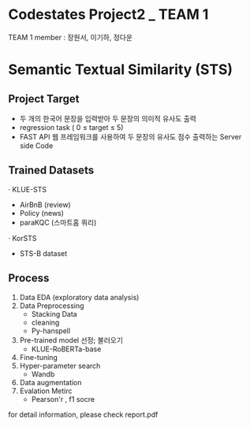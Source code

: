 # Codestates Project2 _ TEAM 1
TEAM 1 member : 장원서, 이기하, 정다운

# Semantic Textual Similarity (STS)
## Project Target
- 두 개의 한국어 문장을 입력받아 두 문장의 의미적 유사도 출력
- regression task ( 0 ≤ target ≤ 5)
- FAST API 웹 프레임워크를 사용하여 두 문장의 유사도 점수 출력하는 Server side Code

## Trained Datasets
· KLUE-STS
   - AirBnB (review)
   - Policy (news)
   - paraKQC (스마트홈 쿼리)
 
· KorSTS
   - STS-B dataset
## Process
1. Data EDA (exploratory data analysis)
2. Data Preprocessing
   - Stacking Data
   - cleaning
   - Py-hanspell
3. Pre-trained model 선정; 불러오기
   - KLUE-RoBERTa-base
4. Fine-tuning
5. Hyper-parameter search
   - Wandb
6. Data augmentation
7. Evalation Metirc
   - Pearson'r , f1 socre

for detail information, please check report.pdf

